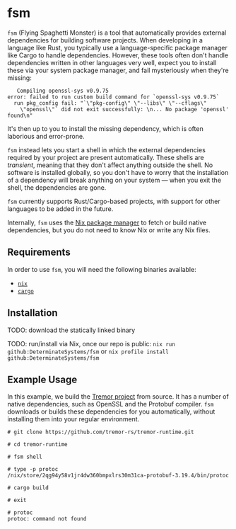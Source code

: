 # fsm

`fsm` (Flying Spaghetti Monster) is a tool that automatically provides
external dependencies for building software projects. When developing
in a language like Rust, you typically use a language-specific package
manager like Cargo to handle dependencies. However, these tools often
don't handle dependencies written in other languages very well, expect
you to install these via your system package manager, and fail
mysteriously when they're missing:

```
   Compiling openssl-sys v0.9.75
error: failed to run custom build command for `openssl-sys v0.9.75`
  run pkg_config fail: "`\"pkg-config\" \"--libs\" \"--cflags\"
    \"openssl\"` did not exit successfully: \n... No package 'openssl' found\n"
```

It's then up to you to install the missing dependency, which is often
laborious and error-prone.

`fsm` instead lets you start a shell in which the external
dependencies required by your project are present automatically. These
shells are *transient*, meaning that they don't affect anything
outside the shell. No software is installed globally, so you don't
have to worry that the installation of a dependency will break
anything on your system — when you exit the shell, the dependencies
are gone.

`fsm` currently supports Rust/Cargo-based projects, with support for
other languages to be added in the future.

Internally, `fsm` uses the [Nix package manager](nixos.org/nix/) to
fetch or build native dependencies, but you do not need to know Nix or
write any Nix files.

## Requirements

In order to use `fsm`, you will need the following binaries available:

* [`nix`](https://nixos.org/nix/)
* [`cargo`](https://www.rust-lang.org/tools/install)

## Installation

TODO: download the statically linked binary

TODO: run/install via Nix, once our repo is public: `nix run
github:DeterminateSystems/fsm` or `nix profile install
github:DeterminateSystems/fsm`

## Example Usage

In this example, we build the [Tremor
project](https://github.com/tremor-rs/tremor-runtime) from source. It
has a number of native dependencies, such as OpenSSL and the Protobuf
compiler. `fsm` downloads or builds these dependencies for you
automatically, without installing them into your regular environment.

```
# git clone https://github.com/tremor-rs/tremor-runtime.git

# cd tremor-runtime

# fsm shell

# type -p protoc
/nix/store/2qg94y58v1jr4dw360bmpxlrs30m31ca-protobuf-3.19.4/bin/protoc

# cargo build

# exit

# protoc
protoc: command not found
```
